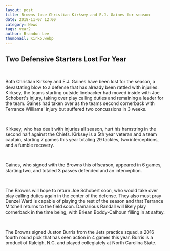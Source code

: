 ```yaml
---
layout: post
title: Browns lose Christian Kirksey and E.J. Gaines for season
date: 2018-11-07 12:00
category: News
tags: year2
author: Brandon Lee
thumbnail: Kirko.webp
---
```


## Two Defensive Starters Lost For Year

<br>

Both Christian Kirksey and E.J. Gaines have been lost for the season, a devastating blow to a defense that has already been rattled with injuries. Kirksey, the teams starting outside linebacker had moved inside with Joe Schobert's injury, taking over play calling duties and remaining a leader for the team. Gaines had taken over as the teams second cornerback with Terrance Williams' injury but suffered two concussions in 3 weeks. 

<br>

Kirksey, who has dealt with injuries all season, hurt his hamstring in the second half against the Chiefs. Kirksey is a 5th year veteran and a team captain, starting 7 games this year totaling 29 tackles, two interceptions, and a fumble recovery.

<br>

Gaines, who signed with the Browns this offseason, appeared in 6 games, starting two, and totaled 3 passes defended and an interception.

<br>

The Browns will hope to return Joe Schobert soon, who would take over play calling duties again in the center of the defense. They also must pray Denzel Ward is capable of playing the rest of the season and that Terrance Mitchell returns to the field soon. Damarious Randall will likely play cornerback in the time being, with Briean Boddy-Calhoun filling in at saftey. 

<br>

The Browns signed Juston Burris from the Jets practice squad, a 2016 fourth round pick that has seen action in 4 games this year. Burris is a product of Raleigh, N.C. and played collegiately at North Carolina State.

